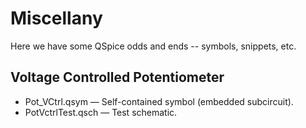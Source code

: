 # Miscellany

Here we have some QSpice odds and ends -- symbols, snippets, etc.


## Voltage Controlled Potentiometer
* Pot_VCtrl.qsym &mdash; Self-contained symbol (embedded subcircuit).
* PotVctrlTest.qsch &mdash; Test schematic.
